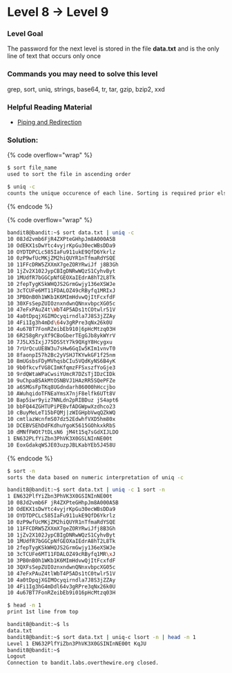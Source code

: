 # Level 8 → Level 9

### Level Goal

The password for the next level is stored in the file **data.txt** and is the only line of text that occurs only once

### Commands you may need to solve this level

grep, sort, uniq, strings, base64, tr, tar, gzip, bzip2, xxd

### Helpful Reading Material

* [Piping and Redirection](https://ryanstutorials.net/linuxtutorial/piping.php)

### Solution:

{% code overflow="wrap" %}
```bash
$ sort file_name
used to sort the file in ascending order

$ uniq -c
counts the unique occurence of each line. Sorting is required prior else it wont work
```
{% endcode %}

{% code overflow="wrap" %}
```bash
bandit8@bandit:~$ sort data.txt | uniq -c 
10 08Jd2vmb6FjR4ZXPteGHhpJm8A000A5B
10 OdEKX1sDwYtc4vyjrKpGu30ecWBsDDa9
10 OYDTDPCLc585IaFu911ukE9QfD6Ykrlz
10 0zP9wfUcMKjZM2hiQUYR1nTfmaRdYSQE
10 11FFcDRW5ZXXmX7geZORYRwiJf j8B3Gh
10 1jZv2X102JypCBIgDNRwWQzS1CyhvByt
10 1MUdfR7bGGCpNfGEOXaIEdrA8hT2L8Tk
10 2fepTygKSkWHQJS2GrmGwjy136eXSWJe
10 3cTCUFe6MT11FDALOZ49cRByfq1MRIxJ
10 3PBOnB0h1WKb1K6MImHdvwQjItFcxfdF
10 30XFsSepZUIOznxndwnQNnxvbpcXG05c
10 47eFxPAuZ4t\WbT4P5ADs1tCOtwlr51V
10 4a0tDpqjXGIMOcyqirndla7J8S3jZZAy
10 4Fi1Ig3h4mDd\64v3gRPre3qNx26k0U
10 4u67BT7FonRZeibEb910|6pHcMtzq03H
10 6R258gRryXf9CBoGberTEgGJb8ykWYrV
10 7J5LX5IxjJ75DSStY7k9QXgY8Hcygxu
10 7rUrQcuUE8W3u7sHw6GqIw5KIm1vnvT0
10 8faonpI57h2Bc2yVSHJTKYwkGF1f25nm
10 8mUGsbsFDyMVhqsbCIu5VQdKyNS6B4yK
10 9b0fkcvfVG8CImKfqmzFFSxszfYoGje3
10 9rdQWtaWPaCwsiYUmcR7DZsTjIDzCIDk
10 9uChpaBSAkMtOSNBVJ1HAzRR5SQePFZe
10 a6SMGsFpTKq8UGdndarh86000hHccjbo
10 AWuhqidoTFNEaYmsX7njF8elfk6UTt8V
10 Bap5iwr9yiz7NNLdn2pRIBDuz jS4apt6
10 bbFQ44ZGHTUPiPEBvfADGWpwXzdhco23
10 cBuyMeLeT15bFQMj|zWIGHpbVwqQZkWQ
10 cmtlazWcnfmS07dz52EdwhfVXD5hm80x
10 DCEBVSEhDdFKdhuYgoK5615GOhkxkRbS
10 dMNfFWOt7tDLsN6 jM4t15q7sGdXIJLDO
1 EN632PLfYiZbn3PhVK3X0GSLNInNE00t
10 EoxGdakqWSJE03uzpJBLKabYEb5J458U
```
{% endcode %}

```bash
$ sort -n
sorts the data based on numeric interpretation of uniq -c
```

```bash
bandit8@bandit:~$ sort data.txt | uniq -c 1 sort -n
1 EN632PlfYiZbn3PhVK3X0GSINInNE00t
10 08Jd2vmb6F jR4ZXPteGHhpJm8A000A5B
10 OdEKX1sDwYtc4vyjrKpGu30ecWBsDDa9
10 OYDTDPCLc585IaFu911ukE9QfD6Ykrlz
10 0zP9wfUcMKjZM2hiQUYR1nTfmaRdYSQE
10 11FFCDRW5ZXXmX7geZORYRwiJfj8B3Gh
10 1jZv2X102JypCBIgDNRwWQzS1CyhvByt
10 1MUdfR7bGGCpNfGEOXaIEdrA8hT2L8Tk
10 2fepTygKSkWHQJS2GrmGwjy136eXSWJe
10 3cTCUFe6MT11FDALOZ49cRByfq1MR\xJ
10 3PB0nB0h1WKb1K6MImHdvwQjItFcxfdF
10 3QXFsSepZUIOznxndwnQNnxvbpcXG05c
10 47eFxPAuZ4tlWbT4P5ADs1tC0twlr51V
10 4a0tDpqjXGIMOcyqirndla7J8S3jZZAy
10 4Fi1Ig3hG4mDdl64v3gRPre3qNx26k0U
10 4u67BT7FonRZeibEb9i016pHcMtzq03H
```

```bash
$ head -n 1 
print 1st line from top
```

```bash
bandit8@bandit:~$ ls
data.txt
bandit8@bandit:~$ sort data.txt | uniq-c lsort -n | head -n 1
Level 1 EN632PlfYiZbn3PhVK3X0GSINInNE00t KqJU
bandit8@bandit:~$
Logout
Connection to bandit.labs.overthewire.org closed.
```
